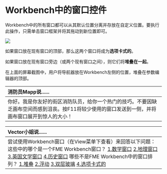 # Workbench中的窗口控件

Workbench中的所有窗口都可以从其默认位置分离并存放在自定义位置。要执行此操作，只需单击窗口框架并将其拖动到新位置即可。

[![](../../.gitbook/assets/img1.014.draggingwindow.png)](https://github.com/safesoftware/FMETraining/blob/Desktop-Basic-2018/DesktopBasic1Basics/Images/Img1.014.DraggingWindow.png)

  
如果窗口放在现有窗口的顶部，那么这两个窗口将成为**选项卡式的**。

如果窗口放在现有窗口旁边（或两个现有窗口之间），则它们将**堆叠在一起**。

在上面的屏幕截图中，用户将导航器放在Workbench左侧的位置，堆叠在参数编辑器的顶部。

|  消防员Mapp说...... |
| :--- |
|  你好。我是你友好的街区消防队员，给你一个热门的技巧。不要因缺乏画布空间而感到沮丧。按F11将较少使用的窗口发送到一侧，并将画布窗口展开到惊人的大小！ |

|  Vector小姐说...... |
| :--- |
|  尝试使用Workbench窗口（在View菜单下查看）来回答以下问题：  这些中的哪个是一个FME Workbench窗口？  [1.数学窗口](http://52.73.3.37/fmedatastreaming/Manual/QAResponse2017.fmw?chapter=1&question=5&answer=1&DestDataset_TEXTLINE=C%3A%5CFMEOutput%5CQAResponse.html) [2.地理窗口](http://52.73.3.37/fmedatastreaming/Manual/QAResponse2017.fmw?chapter=1&question=5&answer=2&DestDataset_TEXTLINE=C%3A%5CFMEOutput%5CQAResponse.html) [3.英国文学窗口](http://52.73.3.37/fmedatastreaming/Manual/QAResponse2017.fmw?chapter=1&question=5&answer=3&DestDataset_TEXTLINE=C%3A%5CFMEOutput%5CQAResponse.html) [4.历史窗口](http://52.73.3.37/fmedatastreaming/Manual/QAResponse2017.fmw?chapter=1&question=5&answer=4&DestDataset_TEXTLINE=C%3A%5CFMEOutput%5CQAResponse.html)  哪些不是FME Workbench中的窗口排列？  [1.堆叠](http://52.73.3.37/fmedatastreaming/Manual/QAResponse2017.fmw?chapter=1&question=6&answer=1&DestDataset_TEXTLINE=C%3A%5CFMEOutput%5CQAResponse.html) [2.浮动](http://52.73.3.37/fmedatastreaming/Manual/QAResponse2017.fmw?chapter=1&question=6&answer=2&DestDataset_TEXTLINE=C%3A%5CFMEOutput%5CQAResponse.html) [3.双层玻璃](http://52.73.3.37/fmedatastreaming/Manual/QAResponse2017.fmw?chapter=1&question=6&answer=3&DestDataset_TEXTLINE=C%3A%5CFMEOutput%5CQAResponse.html) [4.选项卡式的](http://52.73.3.37/fmedatastreaming/Manual/QAResponse2017.fmw?chapter=1&question=6&answer=4&DestDataset_TEXTLINE=C%3A%5CFMEOutput%5CQAResponse.html) |

